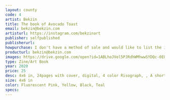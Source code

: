 ```yaml
---
layout: county 
code: 4
artist: Bekzin
title: The book of Avocado Toast
email: bekzin@bekzin.com
artisturl: https://instagram.com/bekzinart
publisher: selfpublished
publisherurl: 
howpurchase: I don't have a method of sale and would like to list the item on lucky risograph/zine hug's website
producturl: bekzin@bekzin.com
images: https://drive.google.com/open?id=1ABLhoJVel5PJRdhWMhwwSYDQc-0EUAM7, https://drive.google.com/open?id=1MkHTJpNS3AMxi2MNGv8Zf4IAi5nmfjOp, https://drive.google.com/open?id=1QmzXtTzjsis4inVGke7rUeIe6nKIZ21X, https://drive.google.com/open?id=1xc1FINj0wbf3AmJR7fw-ksBOzM06hYJy
type: Zine/Art Book
year: 2020
price: 25
desc: 4x6 in, 24pages with cover, digital, 4 color Risograph, , A short story about what ‘avocado toast means’ had become for the artist who moved to America with some tips for making avocado toasts., 
size: 4x6 in
color: Fluorescent Pink, Yellow, Black, Teal
specs: 
---
```

